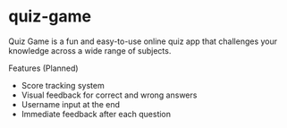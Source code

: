 # quiz-game
Quiz Game is a fun and easy-to-use online quiz app that challenges your knowledge across a wide range of subjects.


Features (Planned)
- Score tracking system
- Visual feedback for correct and wrong answers
- Username input at the end
- Immediate feedback after each question
